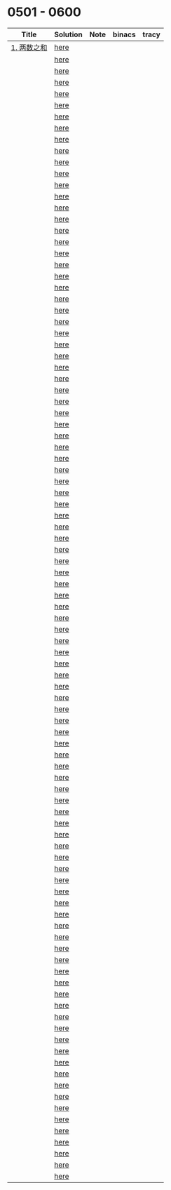 # 0501 - 0600



| Title                                                    | Solution                 | Note | binacs | tracy |
| -------------------------------------------------------- | ------------------------ | ---- | ------ | ----- |
| [1. 两数之和](https://leetcode-cn.com/problems/two-sum/) | [here](./0501/README.md) |      |        |       |
|                                                          | [here](./0502/README.md) |      |        |       |
|                                                          | [here](./0503/README.md) |      |        |       |
|                                                          | [here](./0504/README.md) |      |        |       |
|                                                          | [here](./0505/README.md) |      |        |       |
|                                                          | [here](./0506/README.md) |      |        |       |
|                                                          | [here](./0507/README.md) |      |        |       |
|                                                          | [here](./0508/README.md) |      |        |       |
|                                                          | [here](./0509/README.md) |      |        |       |
|                                                          | [here](./0510/README.md) |      |        |       |
|                                                          | [here](./0511/README.md) |      |        |       |
|                                                          | [here](./0512/README.md) |      |        |       |
|                                                          | [here](./0513/README.md) |      |        |       |
|                                                          | [here](./0514/README.md) |      |        |       |
|                                                          | [here](./0515/README.md) |      |        |       |
|                                                          | [here](./0516/README.md) |      |        |       |
|                                                          | [here](./0517/README.md) |      |        |       |
|                                                          | [here](./0518/README.md) |      |        |       |
|                                                          | [here](./0519/README.md) |      |        |       |
|                                                          | [here](./0520/README.md) |      |        |       |
|                                                          | [here](./0521/README.md) |      |        |       |
|                                                          | [here](./0522/README.md) |      |        |       |
|                                                          | [here](./0523/README.md) |      |        |       |
|                                                          | [here](./0524/README.md) |      |        |       |
|                                                          | [here](./0525/README.md) |      |        |       |
|                                                          | [here](./0526/README.md) |      |        |       |
|                                                          | [here](./0527/README.md) |      |        |       |
|                                                          | [here](./0528/README.md) |      |        |       |
|                                                          | [here](./0529/README.md) |      |        |       |
|                                                          | [here](./0530/README.md) |      |        |       |
|                                                          | [here](./0531/README.md) |      |        |       |
|                                                          | [here](./0532/README.md) |      |        |       |
|                                                          | [here](./0533/README.md) |      |        |       |
|                                                          | [here](./0534/README.md) |      |        |       |
|                                                          | [here](./0535/README.md) |      |        |       |
|                                                          | [here](./0536/README.md) |      |        |       |
|                                                          | [here](./0537/README.md) |      |        |       |
|                                                          | [here](./0538/README.md) |      |        |       |
|                                                          | [here](./0539/README.md) |      |        |       |
|                                                          | [here](./0540/README.md) |      |        |       |
|                                                          | [here](./0541/README.md) |      |        |       |
|                                                          | [here](./0542/README.md) |      |        |       |
|                                                          | [here](./0543/README.md) |      |        |       |
|                                                          | [here](./0544/README.md) |      |        |       |
|                                                          | [here](./0545/README.md) |      |        |       |
|                                                          | [here](./0546/README.md) |      |        |       |
|                                                          | [here](./0547/README.md) |      |        |       |
|                                                          | [here](./0548/README.md) |      |        |       |
|                                                          | [here](./0549/README.md) |      |        |       |
|                                                          | [here](./0550/README.md) |      |        |       |
|                                                          | [here](./0551/README.md) |      |        |       |
|                                                          | [here](./0552/README.md) |      |        |       |
|                                                          | [here](./0553/README.md) |      |        |       |
|                                                          | [here](./0554/README.md) |      |        |       |
|                                                          | [here](./0555/README.md) |      |        |       |
|                                                          | [here](./0556/README.md) |      |        |       |
|                                                          | [here](./0557/README.md) |      |        |       |
|                                                          | [here](./0558/README.md) |      |        |       |
|                                                          | [here](./0559/README.md) |      |        |       |
|                                                          | [here](./0560/README.md) |      |        |       |
|                                                          | [here](./0561/README.md) |      |        |       |
|                                                          | [here](./0562/README.md) |      |        |       |
|                                                          | [here](./0563/README.md) |      |        |       |
|                                                          | [here](./0564/README.md) |      |        |       |
|                                                          | [here](./0565/README.md) |      |        |       |
|                                                          | [here](./0566/README.md) |      |        |       |
|                                                          | [here](./0567/README.md) |      |        |       |
|                                                          | [here](./0568/README.md) |      |        |       |
|                                                          | [here](./0569/README.md) |      |        |       |
|                                                          | [here](./0570/README.md) |      |        |       |
|                                                          | [here](./0571/README.md) |      |        |       |
|                                                          | [here](./0572/README.md) |      |        |       |
|                                                          | [here](./0573/README.md) |      |        |       |
|                                                          | [here](./0574/README.md) |      |        |       |
|                                                          | [here](./0575/README.md) |      |        |       |
|                                                          | [here](./0576/README.md) |      |        |       |
|                                                          | [here](./0577/README.md) |      |        |       |
|                                                          | [here](./0578/README.md) |      |        |       |
|                                                          | [here](./0579/README.md) |      |        |       |
|                                                          | [here](./0580/README.md) |      |        |       |
|                                                          | [here](./0581/README.md) |      |        |       |
|                                                          | [here](./0582/README.md) |      |        |       |
|                                                          | [here](./0583/README.md) |      |        |       |
|                                                          | [here](./0584/README.md) |      |        |       |
|                                                          | [here](./0585/README.md) |      |        |       |
|                                                          | [here](./0586/README.md) |      |        |       |
|                                                          | [here](./0587/README.md) |      |        |       |
|                                                          | [here](./0588/README.md) |      |        |       |
|                                                          | [here](./0589/README.md) |      |        |       |
|                                                          | [here](./0590/README.md) |      |        |       |
|                                                          | [here](./0591/README.md) |      |        |       |
|                                                          | [here](./0592/README.md) |      |        |       |
|                                                          | [here](./0593/README.md) |      |        |       |
|                                                          | [here](./0594/README.md) |      |        |       |
|                                                          | [here](./0595/README.md) |      |        |       |
|                                                          | [here](./0596/README.md) |      |        |       |
|                                                          | [here](./0597/README.md) |      |        |       |
|                                                          | [here](./0598/README.md) |      |        |       |
|                                                          | [here](./0599/README.md) |      |        |       |
|                                                          | [here](./0600/README.md) |      |        |       |

